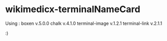 # wikimedicx-terminalNameCard

Using :
  boxen v.5.0.0
  chalk v.4.1.0
  terminal-image v.1.2.1
  terminal-link v.2.1.1
  
:)
